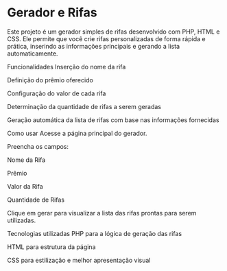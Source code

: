 
# Gerador e Rifas



Este projeto é um gerador simples de rifas desenvolvido com PHP, HTML e CSS. Ele permite que você crie rifas personalizadas de forma rápida e prática, inserindo as informações principais e gerando a lista automaticamente.

Funcionalidades
Inserção do nome da rifa

Definição do prêmio oferecido

Configuração do valor de cada rifa

Determinação da quantidade de rifas a serem geradas

Geração automática da lista de rifas com base nas informações fornecidas

Como usar
Acesse a página principal do gerador.

Preencha os campos:

Nome da Rifa

Prêmio

Valor da Rifa

Quantidade de Rifas

Clique em gerar para visualizar a lista das rifas prontas para serem utilizadas.

Tecnologias utilizadas
PHP para a lógica de geração das rifas

HTML para estrutura da página

CSS para estilização e melhor apresentação visual